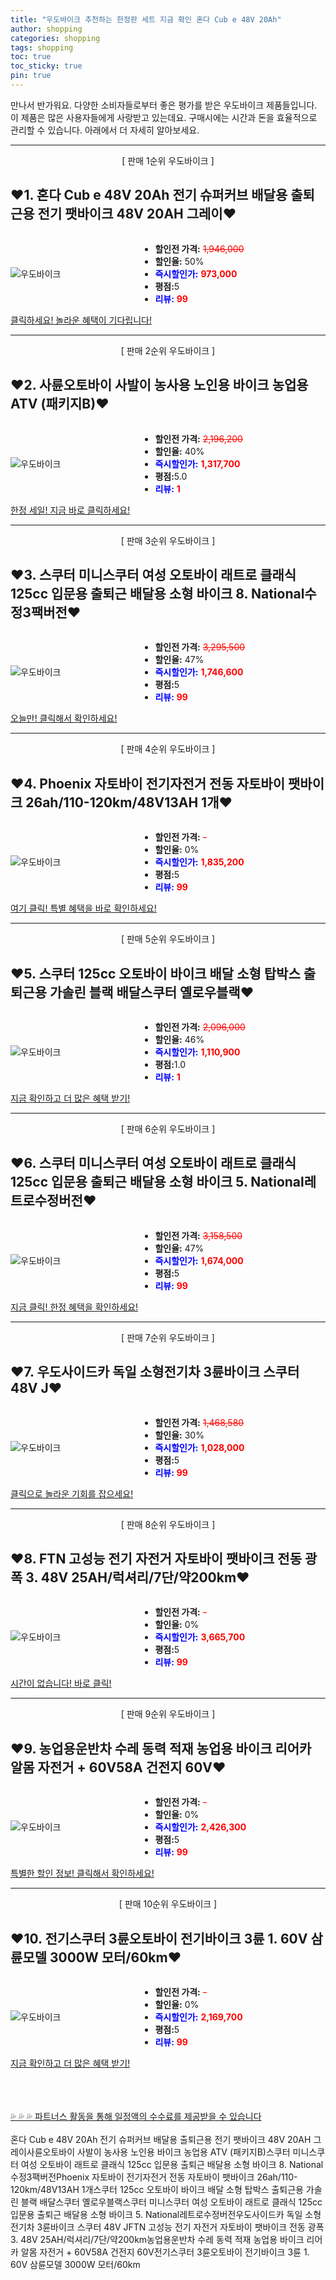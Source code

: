 ```yaml
---
title: "우도바이크 추천하는 한정판 세트 지금 확인 혼다 Cub e 48V 20Ah"
author: shopping
categories: shopping
tags: shopping
toc: true
toc_sticky: true
pin: true
---
```

만나서 반가워요. 다양한 소비자들로부터 좋은 평가를 받은 우도바이크 제품들입니다. 이 제품은 많은 사용자들에게 사랑받고 있는데요. 구매시에는 시간과 돈을 효율적으로 관리할 수 있습니다. 아래에서 더 자세히 알아보세요.

---
<p class="toplist" style="margin: 0 auto; display: block; width: fit-content;">[ 판매 1순위 우도바이크 ]</p>

<h2><strong>❤️1. 혼다 Cub e 48V 20Ah 전기 슈퍼커브 배달용 출퇴근용 전기 팻바이크 48V 20AH 그레이❤️</strong></h2>

<div style="display: flex; align-items: center;">
    <div style="flex: 0.4;">
        <img src="https://thumbnail8.coupangcdn.com/thumbnails/remote/230x230ex/image/vendor_inventory/a200/c69f95154e38e3c84ae134a44271d13e3d90e7cdf0755a5651f30a21439a.jpg" alt="우도바이크" style="max-width: 100%;">
    </div>
    <div style="flex: 0.6; margin-left: 10px;">
        <ul>
            <li><strong>할인전 가격:</strong> <del style="color: red;">1,946,000</del></li>
            <li><strong>할인율:</strong> 50%</li>
            <li><span style='color:blue'><strong>즉시할인가:</strong></span> <span style='color:red'><strong>973,000</strong></span></li>
            <li><strong>평점:</strong>5</li>
            <li><span style='color:blue'><strong>리뷰:</strong></span> <span style='color:red'><strong>99</strong></span></li>
        </ul>
    </div>
</div>
<div class="center">
    <a href="https://selin100587001.github.io?lptag=AF9450613&subid=githubio&pageKey=7969955819&traceid=V0-153&itemId=22069954115&vendorItemId=90798009190" class="myButton">
        클릭하세요! 놀라운 혜택이 기다립니다!
    </a>
</div>


---
<p class="toplist" style="margin: 0 auto; display: block; width: fit-content;">[ 판매 2순위 우도바이크 ]</p>

<h2><strong>❤️2. 사륜오토바이 사발이 농사용 노인용 바이크 농업용 ATV (패키지B)❤️</strong></h2>

<div style="display: flex; align-items: center;">
    <div style="flex: 0.4;">
        <img src="https://thumbnail9.coupangcdn.com/thumbnails/remote/230x230ex/image/vendor_inventory/00d5/8e18cdd252ed0a5e5fc8100fb9329698ea11e6dc900059a0f933f8b99ca0.jpg" alt="우도바이크" style="max-width: 100%;">
    </div>
    <div style="flex: 0.6; margin-left: 10px;">
        <ul>
            <li><strong>할인전 가격:</strong> <del style="color: red;">2,196,200</del></li>
            <li><strong>할인율:</strong> 40%</li>
            <li><span style='color:blue'><strong>즉시할인가:</strong></span> <span style='color:red'><strong>1,317,700</strong></span></li>
            <li><strong>평점:</strong>5.0</li>
            <li><span style='color:blue'><strong>리뷰:</strong></span> <span style='color:red'><strong>1</strong></span></li>
        </ul>
    </div>
</div>
<div class="center">
    <a href="https://selin100587001.github.io?lptag=AF9450613&subid=githubio&pageKey=7198388043&traceid=V0-153&itemId=18189805895&vendorItemId=86876833768" class="myButton">
        한정 세일! 지금 바로 클릭하세요!
    </a>
</div>


---
<p class="toplist" style="margin: 0 auto; display: block; width: fit-content;">[ 판매 3순위 우도바이크 ]</p>

<h2><strong>❤️3. 스쿠터 미니스쿠터 여성 오토바이 래트로 클래식 125cc 입문용 출퇴근 배달용 소형 바이크 8. National수정3팩버전❤️</strong></h2>

<div style="display: flex; align-items: center;">
    <div style="flex: 0.4;">
        <img src="https://thumbnail9.coupangcdn.com/thumbnails/remote/230x230ex/image/vendor_inventory/07e4/b54af32b490368bdc19a95681ad557ca33fecd7131a6a13384fda5325ba5.jpg" alt="우도바이크" style="max-width: 100%;">
    </div>
    <div style="flex: 0.6; margin-left: 10px;">
        <ul>
            <li><strong>할인전 가격:</strong> <del style="color: red;">3,295,500</del></li>
            <li><strong>할인율:</strong> 47%</li>
            <li><span style='color:blue'><strong>즉시할인가:</strong></span> <span style='color:red'><strong>1,746,600</strong></span></li>
            <li><strong>평점:</strong>5</li>
            <li><span style='color:blue'><strong>리뷰:</strong></span> <span style='color:red'><strong>99</strong></span></li>
        </ul>
    </div>
</div>
<div class="center">
    <a href="https://selin100587001.github.io?lptag=AF9450613&subid=githubio&pageKey=7682244130&traceid=V0-153&itemId=20522068709&vendorItemId=87599388297" class="myButton">
        오늘만! 클릭해서 확인하세요!
    </a>
</div>


---
<p class="toplist" style="margin: 0 auto; display: block; width: fit-content;">[ 판매 4순위 우도바이크 ]</p>

<h2><strong>❤️4. Phoenix 자토바이 전기자전거 전동 자토바이 팻바이크 26ah/110-120km/48V13AH 1개❤️</strong></h2>

<div style="display: flex; align-items: center;">
    <div style="flex: 0.4;">
        <img src="https://thumbnail7.coupangcdn.com/thumbnails/remote/230x230ex/image/vendor_inventory/08ad/f1028ad46601f4a69ad66159f5f5e0178c596495bebec8a83d664bfa0548.jpg" alt="우도바이크" style="max-width: 100%;">
    </div>
    <div style="flex: 0.6; margin-left: 10px;">
        <ul>
            <li><strong>할인전 가격:</strong> <del style="color: red;">-</del></li>
            <li><strong>할인율:</strong> 0%</li>
            <li><span style='color:blue'><strong>즉시할인가:</strong></span> <span style='color:red'><strong>1,835,200</strong></span></li>
            <li><strong>평점:</strong>5</li>
            <li><span style='color:blue'><strong>리뷰:</strong></span> <span style='color:red'><strong>99</strong></span></li>
        </ul>
    </div>
</div>
<div class="center">
    <a href="https://selin100587001.github.io?lptag=AF9450613&subid=githubio&pageKey=7940729817&traceid=V0-153&itemId=21870212739&vendorItemId=88918371662" class="myButton">
        여기 클릭! 특별 혜택을 바로 확인하세요!
    </a>
</div>


---
<p class="toplist" style="margin: 0 auto; display: block; width: fit-content;">[ 판매 5순위 우도바이크 ]</p>

<h2><strong>❤️5. 스쿠터 125cc 오토바이 바이크 배달 소형 탑박스 출퇴근용 가솔린 블랙 배달스쿠터 옐로우블랙❤️</strong></h2>

<div style="display: flex; align-items: center;">
    <div style="flex: 0.4;">
        <img src="https://thumbnail9.coupangcdn.com/thumbnails/remote/230x230ex/image/vendor_inventory/42b9/d02bed48dc61abd65a46e866bf2de2309cf3fe7683a29cacf7fdea5e857a.jpg" alt="우도바이크" style="max-width: 100%;">
    </div>
    <div style="flex: 0.6; margin-left: 10px;">
        <ul>
            <li><strong>할인전 가격:</strong> <del style="color: red;">2,096,000</del></li>
            <li><strong>할인율:</strong> 46%</li>
            <li><span style='color:blue'><strong>즉시할인가:</strong></span> <span style='color:red'><strong>1,110,900</strong></span></li>
            <li><strong>평점:</strong>1.0</li>
            <li><span style='color:blue'><strong>리뷰:</strong></span> <span style='color:red'><strong>1</strong></span></li>
        </ul>
    </div>
</div>
<div class="center">
    <a href="https://selin100587001.github.io?lptag=AF9450613&subid=githubio&pageKey=7682246277&traceid=V0-153&itemId=20522078468&vendorItemId=87599397842" class="myButton">
        지금 확인하고 더 많은 혜택 받기!
    </a>
</div>


---
<p class="toplist" style="margin: 0 auto; display: block; width: fit-content;">[ 판매 6순위 우도바이크 ]</p>

<h2><strong>❤️6. 스쿠터 미니스쿠터 여성 오토바이 래트로 클래식 125cc 입문용 출퇴근 배달용 소형 바이크 5. National레트로수정버전❤️</strong></h2>

<div style="display: flex; align-items: center;">
    <div style="flex: 0.4;">
        <img src="https://thumbnail9.coupangcdn.com/thumbnails/remote/230x230ex/image/vendor_inventory/35ed/1a855dcae47c32c6974e64a8c78b33a82a37c8b4432d413ddff2982a5eab.jpg" alt="우도바이크" style="max-width: 100%;">
    </div>
    <div style="flex: 0.6; margin-left: 10px;">
        <ul>
            <li><strong>할인전 가격:</strong> <del style="color: red;">3,158,500</del></li>
            <li><strong>할인율:</strong> 47%</li>
            <li><span style='color:blue'><strong>즉시할인가:</strong></span> <span style='color:red'><strong>1,674,000</strong></span></li>
            <li><strong>평점:</strong>5</li>
            <li><span style='color:blue'><strong>리뷰:</strong></span> <span style='color:red'><strong>99</strong></span></li>
        </ul>
    </div>
</div>
<div class="center">
    <a href="https://selin100587001.github.io?lptag=AF9450613&subid=githubio&pageKey=7682244130&traceid=V0-153&itemId=20522068714&vendorItemId=87599388331" class="myButton">
        지금 클릭! 한정 혜택을 확인하세요!
    </a>
</div>


---
<p class="toplist" style="margin: 0 auto; display: block; width: fit-content;">[ 판매 7순위 우도바이크 ]</p>

<h2><strong>❤️7. 우도사이드카 독일 소형전기차 3륜바이크 스쿠터 48V J❤️</strong></h2>

<div style="display: flex; align-items: center;">
    <div style="flex: 0.4;">
        <img src="https://thumbnail6.coupangcdn.com/thumbnails/remote/230x230ex/image/vendor_inventory/0ff3/c85750b67974e1c0b862716948692db7fee442f5eb8f3f6db894d862484d.png" alt="우도바이크" style="max-width: 100%;">
    </div>
    <div style="flex: 0.6; margin-left: 10px;">
        <ul>
            <li><strong>할인전 가격:</strong> <del style="color: red;">1,468,580</del></li>
            <li><strong>할인율:</strong> 30%</li>
            <li><span style='color:blue'><strong>즉시할인가:</strong></span> <span style='color:red'><strong>1,028,000</strong></span></li>
            <li><strong>평점:</strong>5</li>
            <li><span style='color:blue'><strong>리뷰:</strong></span> <span style='color:red'><strong>99</strong></span></li>
        </ul>
    </div>
</div>
<div class="center">
    <a href="https://selin100587001.github.io?lptag=AF9450613&subid=githubio&pageKey=7358324008&traceid=V0-153&itemId=18951903956&vendorItemId=86078124284" class="myButton">
        클릭으로 놀라운 기회를 잡으세요!
    </a>
</div>


---
<p class="toplist" style="margin: 0 auto; display: block; width: fit-content;">[ 판매 8순위 우도바이크 ]</p>

<h2><strong>❤️8. FTN 고성능 전기 자전거 자토바이 팻바이크 전동 광폭 3. 48V 25AH/럭셔리/7단/약200km❤️</strong></h2>

<div style="display: flex; align-items: center;">
    <div style="flex: 0.4;">
        <img src="https://thumbnail8.coupangcdn.com/thumbnails/remote/230x230ex/image/vendor_inventory/a1e0/8cb4a967eadf8786d6341566b3e25e9d640571a772e7edbd59f3baed65ca.jpg" alt="우도바이크" style="max-width: 100%;">
    </div>
    <div style="flex: 0.6; margin-left: 10px;">
        <ul>
            <li><strong>할인전 가격:</strong> <del style="color: red;">-</del></li>
            <li><strong>할인율:</strong> 0%</li>
            <li><span style='color:blue'><strong>즉시할인가:</strong></span> <span style='color:red'><strong>3,665,700</strong></span></li>
            <li><strong>평점:</strong>5</li>
            <li><span style='color:blue'><strong>리뷰:</strong></span> <span style='color:red'><strong>99</strong></span></li>
        </ul>
    </div>
</div>
<div class="center">
    <a href="https://selin100587001.github.io?lptag=AF9450613&subid=githubio&pageKey=7988128238&traceid=V0-153&itemId=22193331251&vendorItemId=89239512589" class="myButton">
        시간이 없습니다! 바로 클릭!
    </a>
</div>


---
<p class="toplist" style="margin: 0 auto; display: block; width: fit-content;">[ 판매 9순위 우도바이크 ]</p>

<h2><strong>❤️9. 농업용운반차 수레 동력 적재 농업용 바이크 리어카 알몸 자전거 + 60V58A 건전지 60V❤️</strong></h2>

<div style="display: flex; align-items: center;">
    <div style="flex: 0.4;">
        <img src="https://thumbnail9.coupangcdn.com/thumbnails/remote/230x230ex/image/vendor_inventory/09fb/a2849ecd97bc0dec0464304013979a5f098bc9a0072f8b1ea839d28baca5.jpg" alt="우도바이크" style="max-width: 100%;">
    </div>
    <div style="flex: 0.6; margin-left: 10px;">
        <ul>
            <li><strong>할인전 가격:</strong> <del style="color: red;">-</del></li>
            <li><strong>할인율:</strong> 0%</li>
            <li><span style='color:blue'><strong>즉시할인가:</strong></span> <span style='color:red'><strong>2,426,300</strong></span></li>
            <li><strong>평점:</strong>5</li>
            <li><span style='color:blue'><strong>리뷰:</strong></span> <span style='color:red'><strong>99</strong></span></li>
        </ul>
    </div>
</div>
<div class="center">
    <a href="https://selin100587001.github.io?lptag=AF9450613&subid=githubio&pageKey=7940347070&traceid=V0-153&itemId=21868444794&vendorItemId=88916614191" class="myButton">
        특별한 할인 정보! 클릭해서 확인하세요!
    </a>
</div>


---
<p class="toplist" style="margin: 0 auto; display: block; width: fit-content;">[ 판매 10순위 우도바이크 ]</p>

<h2><strong>❤️10. 전기스쿠터 3륜오토바이 전기바이크 3륜 1. 60V 삼륜모델 3000W 모터/60km❤️</strong></h2>

<div style="display: flex; align-items: center;">
    <div style="flex: 0.4;">
        <img src="https://thumbnail8.coupangcdn.com/thumbnails/remote/230x230ex/image/vendor_inventory/299f/a54803dc0d61823c3b304d3291c3594f856bd271df43af1f0b7d17cd8cf9.jpg" alt="우도바이크" style="max-width: 100%;">
    </div>
    <div style="flex: 0.6; margin-left: 10px;">
        <ul>
            <li><strong>할인전 가격:</strong> <del style="color: red;">-</del></li>
            <li><strong>할인율:</strong> 0%</li>
            <li><span style='color:blue'><strong>즉시할인가:</strong></span> <span style='color:red'><strong>2,169,700</strong></span></li>
            <li><strong>평점:</strong>5</li>
            <li><span style='color:blue'><strong>리뷰:</strong></span> <span style='color:red'><strong>99</strong></span></li>
        </ul>
    </div>
</div>
<div class="center">
    <a href="https://selin100587001.github.io?lptag=AF9450613&subid=githubio&pageKey=8050887342&traceid=V0-153&itemId=22579741371&vendorItemId=89621518354" class="myButton">
        지금 확인하고 더 많은 혜택 받기!
    </a>
</div>

<br><br><br>[💦 💦 💦 파트너스 활동을 통해 일정액의 수수료를 제공받을 수 있습니다](https://link.coupang.com/a/bcpT2c)<br><br>혼다 Cub e 48V 20Ah 전기 슈퍼커브 배달용 출퇴근용 전기 팻바이크 48V 20AH 그레이사륜오토바이 사발이 농사용 노인용 바이크 농업용 ATV (패키지B)스쿠터 미니스쿠터 여성 오토바이 래트로 클래식 125cc 입문용 출퇴근 배달용 소형 바이크 8. National수정3팩버전Phoenix 자토바이 전기자전거 전동 자토바이 팻바이크 26ah/110-120km/48V13AH 1개스쿠터 125cc 오토바이 바이크 배달 소형 탑박스 출퇴근용 가솔린 블랙 배달스쿠터 옐로우블랙스쿠터 미니스쿠터 여성 오토바이 래트로 클래식 125cc 입문용 출퇴근 배달용 소형 바이크 5. National레트로수정버전우도사이드카 독일 소형전기차 3륜바이크 스쿠터 48V JFTN 고성능 전기 자전거 자토바이 팻바이크 전동 광폭 3. 48V 25AH/럭셔리/7단/약200km농업용운반차 수레 동력 적재 농업용 바이크 리어카 알몸 자전거 + 60V58A 건전지 60V전기스쿠터 3륜오토바이 전기바이크 3륜 1. 60V 삼륜모델 3000W 모터/60km